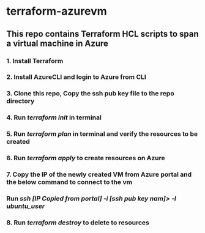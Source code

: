 ﻿# terraform-azurevm
## This repo contains Terraform HCL scripts to span a virtual machine in Azure
### 1. Install Terraform
### 2. Install AzureCLI and login to Azure from CLI
### 3. Clone this repo, Copy the ssh pub key file to the repo directory
### 4. Run *terraform init* in terminal
### 5. Run *terraform plan* in terminal and verify the resources to be created
### 6. Run *terraform apply* to create resources on Azure
### 7. Copy the IP of the newly created VM from Azure portal and the below command to connect to the vm
###    Run *ssh [IP Copied from portal] -i [ssh pub key nam]> -l ubuntu_user*
### 8. Run *terraform destroy* to delete to resources

